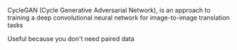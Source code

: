 
CycleGAN (Cycle Generative Adversarial Network), is an approach to training a deep convolutional neural network for image-to-image translation tasks

Useful because you don't need paired data